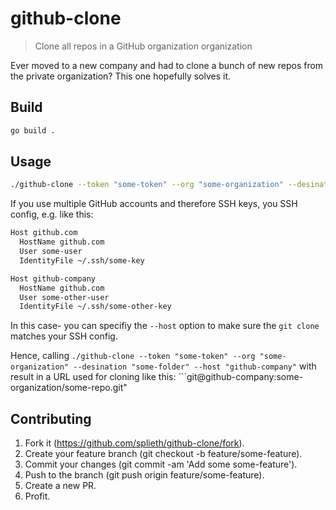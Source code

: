 # github-clone

> Clone all repos in a GitHub organization organization

Ever moved to a new company and had to clone a bunch of new repos from the private organization? This one hopefully solves it.

## Build
```bash
go build .
```

## Usage
```bash
./github-clone --token "some-token" --org "some-organization" --desination "some-folder"
```

If you use multiple GitHub accounts and therefore SSH keys, you SSH config, e.g. like this:

```bash
Host github.com
  HostName github.com
  User some-user
  IdentityFile ~/.ssh/some-key

Host github-company
  HostName github.com
  User some-other-user
  IdentityFile ~/.ssh/some-other-key
```

In this case- you can specifiy the ```--host``` option to make sure the ```git clone``` matches your SSH config.

Hence, calling ```./github-clone --token "some-token" --org "some-organization" --desination "some-folder" --host "github-company"``` with result in a URL used for cloning like this: ```git@github-company:some-organization/some-repo.git"

## Contributing
1) Fork it (https://github.com/splieth/github-clone/fork).
1) Create your feature branch (git checkout -b feature/some-feature).
1) Commit your changes (git commit -am 'Add some some-feature').
1) Push to the branch (git push origin feature/some-feature).
1) Create a new PR.
1) Profit.
